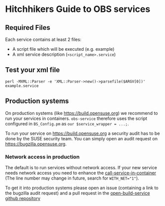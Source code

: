 # Hitchhikers Guide to OBS services

## Required Files

Each service contains at least 2 files:

* A script file which will be executed (e.g. example)
* A xml service description (`<script_name>.service`)

## Test your xml file

```
perl -MXML::Parser -e 'XML::Parser->new()->parsefile($ARGV[0])' example.service
```


## Production systems

On production systems (like https://build.opensuse.org) we recommend to run your
services in containers. `obs-service` therefore uses the script configured in 
`BS_Config.pm` as `our $service_wrapper = ...;`.

To run your service on https://build.opensuse.org a security audit has to be done
by the SUSE security team. You can simply open an audit request on 
https://bugzilla.opensuse.org.


### Network access in production

The default is to run services without network access. If your new service needs
network access you need to enhance the [call-service-in-container](https://github.com/openSUSE/open-build-service/blob/master/src/backend/call-service-in-container#L72)
(The line number may change in future, search for `WITH_NET="1"`).

To get it into production systems please open an issue 
(containing a link to the bugzilla audit request) and a pull request in the [open-build-service github repository](https://github.com/openSUSE/open-build-service/)
